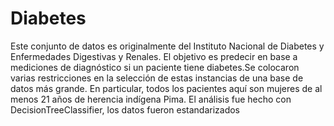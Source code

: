 # Diabetes
Este conjunto de datos es originalmente del Instituto Nacional de Diabetes y Enfermedades Digestivas y Renales. El objetivo es predecir en base a mediciones de diagnóstico si un paciente tiene diabetes.Se colocaron varias restricciones en la selección de estas instancias de una base de datos más grande. En particular, todos los pacientes aquí son mujeres de al menos 21 años de herencia indígena Pima.
El análisis fue hecho con DecisionTreeClassifier, los datos fueron estandarizados
